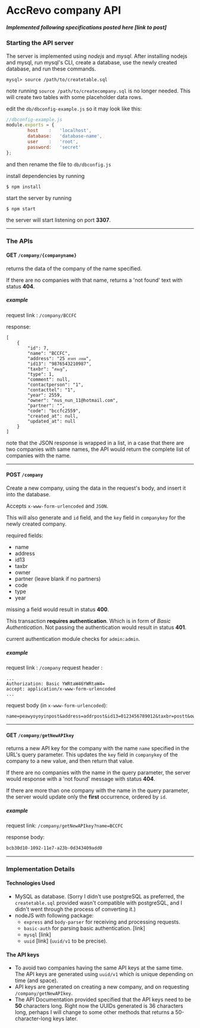 
# AccRevo company API
##### Implemented following specifications posted here [link to post]


### Starting the API server

The server is implemented using *nodejs* and *mysql*. 
After installing nodejs and mysql, run mysql's CLI, create a database, use the newly created database, and run these commands.
```
mysql> source /path/to/createtable.sql
```
note running `source /path/to/createcompany.sql` is no longer needed.
This will create two tables with some placeholder data rows.

edit the `db/dbconfig-example.js` so it may look like this:
```js
//dbconfig-example.js
module.exports = {
        host    :   'localhost',
        database:   'database-name',
        user    :   'root', 
        password:   'secret'
};
```
and then rename the file to `db/dbconfig.js`

install dependencies by running
```
$ npm install
```

start the server by running
```
$ npm start
```
the server will start listening on port **3307**.

***

### The APIs

#### GET `/company/{companyname}`

returns the data of the company of the name specified.

If there are no companies with that name, returns a 'not found' text with status **404**.
##### example

request link : `/company/BCCFC`

response:
```
[
	{
		"id": 7,
		"name": "BCCFC",
		"address": "25 สาทร กทม",
		"id13": "9876543210987",
		"taxbr": "สนญ",
		"type": 1,
		"comment": null,
		"contactperson": "1",
		"contacttel": "1",
		"year": 2559,
		"owner": "nus_nun_11@hotmail.com",
		"partner": "",
		"code": "bccfc2559",
		"created_at": null,
		"updated_at": null
	}
]
```
note that the JSON response is wrapped in a list, in a case that there are two companies with same names, the API would return the complete list of companies with the name.

***

#### POST `/company`
Create a new company, using the data in the request's body, and insert it into the database.

Accepts `x-www-form-urlencoded` and `JSON`.

This will also generate and `id` field, and the `key` field in `companykey` for the newly created company.

required fields:

 - name
 - address
 - id13
 - taxbr
 - owner
 - partner (leave blank if no partners)
 - code
 - type
 - year

missing a field would result in status **400**.

This transaction **requires authentication**. Which is in form of *Basic Authentication*. Not passing the authentication would result in status **401**.

current authentication module checks for `admin:admin`.

##### example

request link : `/company`
request header : 
```http
...
Authorization: Basic YWRtaW46YWRtaW4=
accept: application/x-www-form-urlencoded
... 
```
request body (in `x-www-form-urlencoded`):
```http
name=peawyoyoyinpost&address=addrpost&id13=0123456789012&taxbr=postt&owner=peaw3&partner=&code=postedcode&type=1&year=2018
```

***

#### GET `/company/getNewAPIkey`

returns a new API key for the company with the name `name` specified in the URL's query parameter. This updates the `key` field in `companykey` of the company to a new value, and then return that value.

If there are no companies with the name in the query parameter, the server would response with a 'not found' message with status **404**.

If there are more than one company with the name in the query parameter, the server would update only the **first** occurrence, ordered by `id`.

##### example

request link: `/company/getNewAPIkey?name=BCCFC`

response body:

```html
bcb30d10-1092-11e7-a23b-0d343409add0
```

***

### Implementation Details

#### Technologies Used

 - MySQL as database. (Sorry I didn't use postgreSQL as preferred, the `createtable.sql` provided wasn't compatible with postgreSQL, and I didn't went through the process of converting it.)
 - nodeJS with following package:
	 - `express` and `body-parser` for receiving and processing requests.
	 - `basic-auth` for parsing basic authentication. [link]
	 - `mysql` [link]
	 - `uuid` [link] (`uuid/v1` to be precise).

#### The API keys 

 - To avoid two companies having the same API keys at the same time. The API keys are generated using `uuid/v1` which is unique depending on time (and space).
 - API keys are generated on creating a new company, and on requesting `/company/getNewAPIkey`.
 - The API Documentation provided specified that the API keys need to be **50** characters long. Right now the UUIDs generated is 36 characters long, perhaps I will change to some other methods that returns a 50-character-long keys later.
